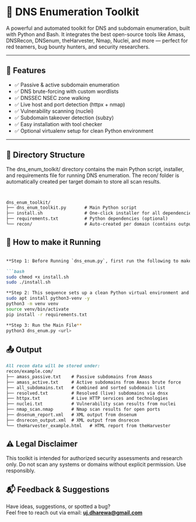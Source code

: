 # 🧰 DNS Enumeration Toolkit

A powerful and automated toolkit for DNS and subdomain enumeration, built with Python and Bash. It integrates the best open-source tools like Amass, DNSRecon, DNSenum, theHarvester, Nmap, Nuclei, and more — perfect for red teamers, bug bounty hunters, and security researchers.

---

## 🚀 Features

- ✅ Passive & active subdomain enumeration
- ✅ DNS brute-forcing with custom wordlists
- ✅ DNSSEC NSEC zone walking
- ✅ Live host and port detection (httpx + nmap)
- ✅ Vulnerability scanning (nuclei)
- ✅ Subdomain takeover detection (subzy)
- ✅ Easy installation with tool checker
- ✅ Optional virtualenv setup for clean Python environment

---


## 📂 Directory Structure
The dns_enum_toolkit/ directory contains the main Python script, installer, and requirements file for running DNS enumeration. The recon/ folder is automatically created per target domain to store all scan results.
```markdown


dns_enum_toolkit/
├── dns_enum_toolkit.py       # Main Python script
├── install.sh                # One-click installer for all dependencies
├── requirements.txt          # Python dependencies (optional)
└── recon/                    # Auto-created per domain (contains output)

```
## 📂 How to make it Running 
```markdown

**Step 1: Before Running `dns_enum.py`, first run the following to make the prerequisites ready:**

```bash
sudo chmod +x install.sh
sudo ./install.sh

**Step 2: This sequence sets up a clean Python virtual environment and installs all required packages from requirements.txt without affecting system Python**
sudo apt install python3-venv -y
python3 -m venv venv
source venv/bin/activate
pip install -r requirements.txt

**Step 3: Run the Main File**
python3 dns_enum.py <url>

```
## 📤 Output
```markdown
All recon data will be stored under:
recon/example.com/
├── amass_passive.txt    # Passive subdomains from Amass
├── amass_active.txt     # Active subdomains from Amass brute force
├── all_subdomains.txt   # Combined and sorted subdomain list
├── resolved.txt         # Resolved (live) subdomains via dnsx
├── httpx.txt            # Live HTTP services and technologies
├── nuclei.txt           # Vulnerability scan results from nuclei
├── nmap_scan.nmap       # Nmap scan results for open ports
├── dnsenum_report.xml   # XML output from dnsenum
├── dnsrecon_output.xml  # XML output from dnsrecon
└── theHarvester_example.html   # HTML report from theHarvester

```

## ⚠️ Legal Disclaimer
This toolkit is intended for authorized security assessments and research only.
Do not scan any systems or domains without explicit permission. Use responsibly.

## 📬 Feedback & Suggestions

Have ideas, suggestions, or spotted a bug?  
Feel free to reach out via email: **uj.dharewa@gmail.com**

